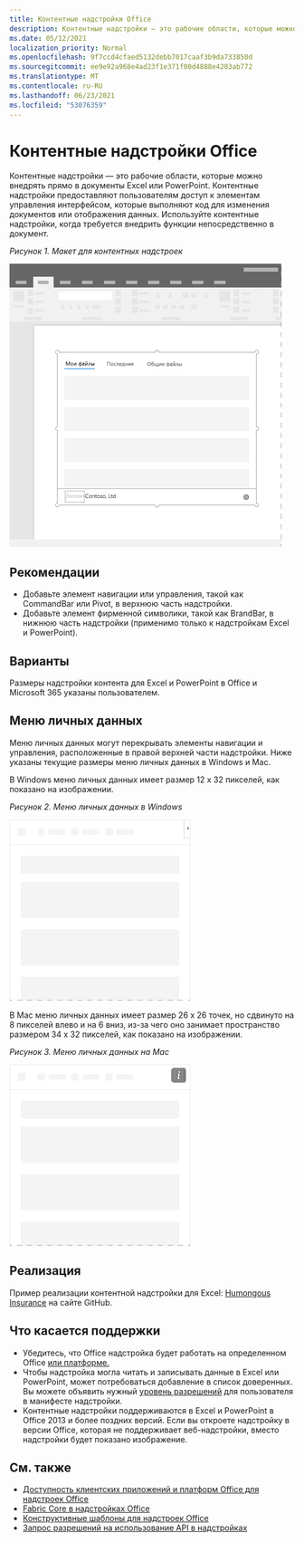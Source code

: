 ```yaml
---
title: Контентные надстройки Office
description: Контентные надстройки — это рабочие области, которые можно внедрять прямо в документы Excel или PowerPoint, что предоставляет пользователям доступ к элементам управления интерфейсом, которые выполняют код для изменения документов или отображения данных.
ms.date: 05/12/2021
localization_priority: Normal
ms.openlocfilehash: 9f7ccd4cfaed5132debb7017caaf3b9da733850d
ms.sourcegitcommit: ee9e92a968e4ad23f1e371f00d4888e4203ab772
ms.translationtype: MT
ms.contentlocale: ru-RU
ms.lasthandoff: 06/23/2021
ms.locfileid: "53076359"
---
```

# <a name="content-office-add-ins"></a>Контентные надстройки Office

Контентные надстройки — это рабочие области, которые можно внедрять прямо в документы Excel или PowerPoint. Контентные надстройки предоставляют пользователям доступ к элементам управления интерфейсом, которые выполняют код для изменения документов или отображения данных. Используйте контентные надстройки, когда требуется внедрить функции непосредственно в документ.  

*Рисунок 1. Макет для контентных надстроек*

![Типичная схема для надстройок контента в Office приложении.](../images/overview-with-app-content.png)

## <a name="best-practices"></a>Рекомендации

- Добавьте элемент навигации или управления, такой как CommandBar или Pivot, в верхнюю часть надстройки.
- Добавьте элемент фирменной символики, такой как BrandBar, в нижнюю часть надстройки (применимо только к надстройкам Excel и PowerPoint).

## <a name="variants"></a>Варианты

Размеры надстройки контента для Excel и PowerPoint в Office и Microsoft 365 указаны пользователем.

## <a name="personality-menu"></a>Меню личных данных

Меню личных данных могут перекрывать элементы навигации и управления, расположенные в правой верхней части надстройки. Ниже указаны текущие размеры меню личных данных в Windows и Mac.

В Windows меню личных данных имеет размер 12 x 32 пикселей, как показано на изображении.

*Рисунок 2. Меню личных данных в Windows*

![12x32-пиксельное меню личности на Windows рабочем столе.](../images/personality-menu-win.png)

В Mac меню личных данных имеет размер 26 x 26 точек, но сдвинуто на 8 пикселей влево и на 6 вниз, из-за чего оно занимает пространство размером 34 x 32 пикселей, как показано на изображении.

*Рисунок 3. Меню личных данных на Mac*

![34x32-пиксельное меню личности на рабочем столе Mac.](../images/personality-menu-mac.png)

## <a name="implementation"></a>Реализация

Пример реализации контентной надстройки для Excel: [Humongous Insurance](https://github.com/OfficeDev/Excel-Content-Add-in-Humongous-Insurance) на сайте GitHub.

## <a name="support-considerations"></a>Что касается поддержки

- Убедитесь, что Office надстройка будет работать на определенном Office [или платформе.](../overview/office-add-in-availability.md)
- Чтобы надстройка могла читать и записывать данные в Excel или PowerPoint, может потребоваться добавление в список доверенных. Вы можете объявить нужный [уровень разрешений](../develop/requesting-permissions-for-api-use-in-content-and-task-pane-add-ins.md) для пользователя в манифесте надстройки.  
- Контентные надстройки поддерживаются в Excel и PowerPoint в Office 2013 и более поздних версий. Если вы откроете надстройку в версии Office, которая не поддерживает веб-надстройки, вместо надстройки будет показано изображение.

## <a name="see-also"></a>См. также

- [Доступность клиентских приложений и платформ Office для надстроек Office](../overview/office-add-in-availability.md)
- [Fabric Core в надстройках Office](fabric-core.md)
- [Конструктивные шаблоны для надстроек Office](../design/ux-design-pattern-templates.md)
- [Запрос разрешений на использование API в надстройках](../develop/requesting-permissions-for-api-use-in-content-and-task-pane-add-ins.md)
